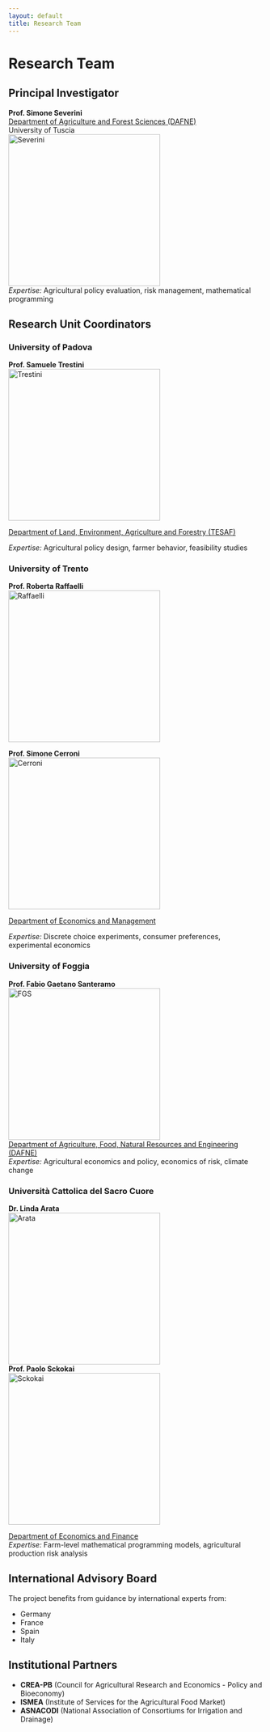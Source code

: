```yaml
---
layout: default
title: Research Team
---
```


# Research Team

## Principal Investigator

**Prof. Simone Severini**    
[Department of Agriculture and Forest Sciences (DAFNE)](https://www.unitus.it/en/departments/dafne/)    
University of Tuscia    
<img src="https://github.com/user-attachments/assets/0f42dc0a-fbd0-44a8-a9eb-eb4efa8ca560" alt="Severini" width="300" height="300">      
*Expertise:* Agricultural policy evaluation, risk management, mathematical programming

## Research Unit Coordinators

### University of Padova
**Prof. Samuele Trestini**  
<img src="https://github.com/user-attachments/assets/c5e310dd-068c-454e-ac60-61bafd0e6d51" alt="Trestini" width="300" height="300">    

[Department of Land, Environment, Agriculture and Forestry (TESAF)](https://alpinenetwork.org/en/dipartimento-territorio-e-sistemi-agroforestali-tesaf-universita-di-padova/#:~:text=The%20Department%20TESAF%20is%20a%20multidisciplinary%20structure%20acting,resources%2C%20mechanization%20in%20agriculture%20and%20forestry%20and%20phytopathology)  

*Expertise:* Agricultural policy design, farmer behavior, feasibility studies

### University of Trento
**Prof. Roberta Raffaelli**  
<img src="https://github.com/user-attachments/assets/fcb36d64-bd32-4458-aa11-618145778be5" alt="Raffaelli" width="300" height="300">   

**Prof. Simone Cerroni**    
<img src="https://github.com/user-attachments/assets/5ec19f3f-2204-4b91-be6a-64c552e83df2" alt="Cerroni" width="300" height="300">   

[Department of Economics and Management](https://www.economia.unitn.it/en)  
  
*Expertise:* Discrete choice experiments, consumer preferences, experimental economics

### University of Foggia
**Prof. Fabio Gaetano Santeramo**  
<img src="https://github.com/user-attachments/assets/c345a1fc-884a-4d8f-bf23-2497a88c5ef5" alt="FGS" width="300" height="300">    
[Department of Agriculture, Food, Natural Resources and Engineering (DAFNE)](https://www.agraria.unifg.it/en)  
*Expertise:* Agricultural economics and policy, economics of risk, climate change

### Università Cattolica del Sacro Cuore
**Dr. Linda Arata**  
 <img src="https://github.com/user-attachments/assets/41544120-4054-42b0-b0ac-ea3ff39104dc" alt="Arata" width="300" height="300">  
**Prof. Paolo Sckokai**  
<img src="https://github.com/user-attachments/assets/134068ef-6207-41ed-b76a-8f6b92e46648" alt="Sckokai" width="300" height="300">    


[Department of Economics and Finance](https://dipartimenti.unicatt.it/defin?rdeLocaleAttr=en)  
*Expertise:* Farm-level mathematical programming models, agricultural production risk analysis

## International Advisory Board

The project benefits from guidance by international experts from:
- Germany
- France  
- Spain
- Italy

## Institutional Partners

- **CREA-PB** (Council for Agricultural Research and Economics - Policy and Bioeconomy)
- **ISMEA** (Institute of Services for the Agricultural Food Market)
- **ASNACODI** (National Association of Consortiums for Irrigation and Drainage)
